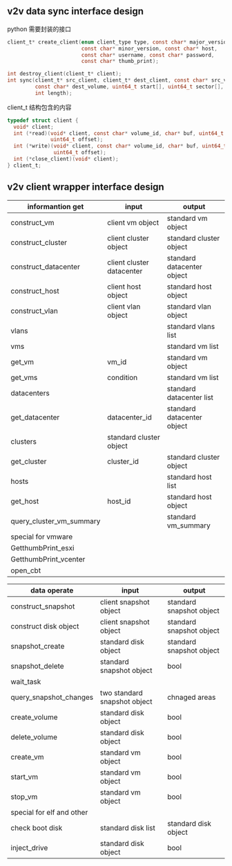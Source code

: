 ## v2v data sync interface design

python 需要封装的接口
```c
client_t* create_client(enum client_type type, const char* major_version,
                        const char* minor_version, const char* host,
                        const char* username, const char* password,
                        const char* thumb_print);

int destroy_client(client_t* client);
int sync(client_t* src_client, client_t* dest_client, const char* src_volume,
         const char* dest_volume, uint64_t start[], uint64_t sector[],
         int length);
```

client_t 结构包含的内容
```c
typedef struct client {
  void* client;
  int (*read)(void* client, const char* volume_id, char* buf, uint64_t len,
              uint64_t offset);
  int (*write)(void* client, const char* volume_id, char* buf, uint64_t len,
               uint64_t offset);
  int (*close_client)(void* client);
} client_t;
```

## v2v client wrapper interface design
| informantion get | input | output |
| ---------------- | ------ | ------ |
| construct_vm | client vm object | standard vm object |
| construct_cluster | client cluster object | standard cluster object |
| construct_datacenter | client cluster datacenter | standard datacenter object |
| construct_host | client host object | standard host object |
| construct_vlan | client vlan object | standard vlan object |
| vlans | | standard vlans list |
| vms | | standard vm list |
| get_vm | vm_id | standard vm object | 
| get_vms | condition | standard vm list |
| datacenters | | standard datacenter list |
| get_datacenter | datacenter_id | standard datacenter object |
| clusters | standard cluster object | 
| get_cluster | cluster_id | standard cluster object |
| hosts | | standard host list |
| get_host | host_id | standard host object |
| query_cluster_vm_summary | | standard vm_summary |
| special for vmware |
| GetthumbPrint_esxi | 
| GetthumbPrint_vcenter |
| open_cbt |


| data operate | input | output |
| ------------ | ----- | ------ |
| construct_snapshot | client snapshot object | standard snapshot object |
| construct disk object | client snapshot object | standard snapshot object |
| snapshot_create | standard disk object | standard snapshot object |
| snapshot_delete | standard snapshot object | bool | 
| wait_task | | |
| query_snapshot_changes | two standard snapshot object | chnaged areas |
| create_volume | standard disk object | bool |
| delete_volume | standard disk object | bool |
| create_vm | standard vm object | bool |
| start_vm | standard vm object | bool |
| stop_vm | standard vm object | bool |
| special for elf and other |
| check boot disk | standard disk list | standard disk object |
| inject_drive | standard disk object | bool |